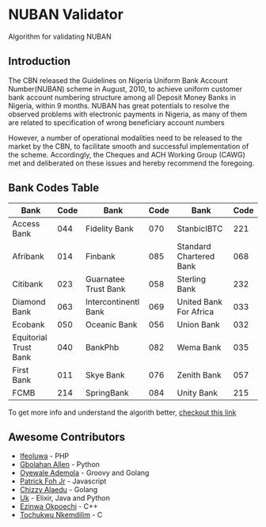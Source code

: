 # NUBAN Validator
Algorithm for validating NUBAN

## Introduction
The CBN released the Guidelines on Nigeria Uniform Bank Account Number(NUBAN) scheme in August, 2010, to achieve uniform customer bank account numbering structure among all Deposit Money Banks in Nigeria, within 9 months. NUBAN has great potentials to resolve the observed problems with electronic payments in Nigeria, as many of
them are related to specification of wrong beneficiary account numbers

However, a number of operational modalities need to be released to the market by the CBN, to facilitate smooth and successful implementation of the scheme. Accordingly, the Cheques and ACH Working Group (CAWG) met and deliberated on these issues and hereby recommend the foregoing.

## Bank Codes Table

| Bank | Code | Bank | Code | Bank | Code |
| ------ | ------ | ------ | ------ | ------ | ------ |
| Access Bank | 044 | Fidelity Bank | 070 | StanbicIBTC | 221 |
| Afribank | 014 | Finbank | 085 | Standard Chartered Bank | 068 |
| Citibank | 023 | Guarnatee Trust Bank | 058 | Sterling Bank | 232 | 
| Diamond Bank | 063 | Intercontinentl Bank | 069 | United Bank For Africa | 033 | 
| Ecobank | 050 | Oceanic Bank | 056 | Union Bank | 032 | 
| Equitorial Trust Bank | 040 | BankPhb | 082 | Wema Bank | 035 | 
| First Bank | 011 | Skye Bank | 076 | Zenith Bank | 057 | 
| FCMB | 214 | SpringBank | 084 | Unity Bank | 215 | 

To get more info and understand the algorith better, [checkout this link](https://www.cbn.gov.ng/OUT/2011/CIRCULARS/BSPD/NUBAN%20PROPOSALS%20V%200%204-%2003%2009%202010.PDF)

## Awesome Contributors
- [Ifeoluwa](https://github.com/iifeoluwa) - PHP
- [Gbolahan Allen](https://github.com/allengblack) - Python
- [Oyewale Ademola](https://github.com/saopayne) - Groovy and Golang
- [Patrick Foh Jr](https://github.com/mrfoh) - Javascript
- [Chizzy Alaedu](https://github.com/tenorz007) - Golang
- [Uk](https://github.com/ukchukx) - Elixir, Java and Python
- [Ezinwa Okpoechi](https://github.com/BrainMaestro) - C++
- [Tochukwu Nkemdilim](https://github.com/Nagato23) - C



